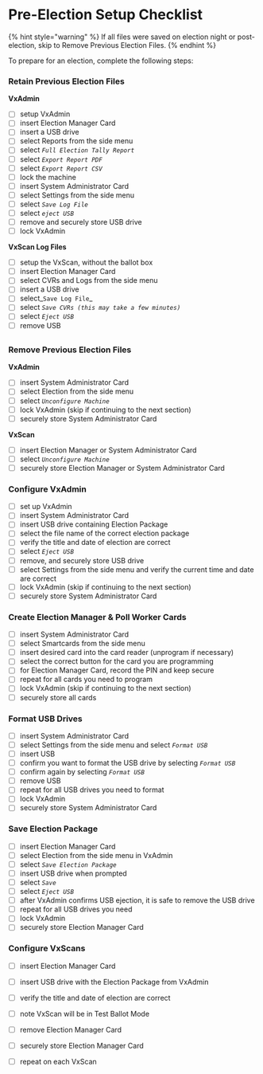 # Pre-Election Setup Checklist

{% hint style="warning" %}
If all files were saved on election night or post-election, skip to Remove Previous Election Files.
{% endhint %}

To prepare for an election, complete the following steps:

### Retain Previous Election Files

&#x20; **VxAdmin**

* [ ] setup VxAdmin
* [ ] insert Election Manager Card
* [ ] insert a USB drive
* [ ] select Reports from the side menu&#x20;
* [ ] select _`Full Election Tally Report`_
* [ ] select _`Export Report PDF`_
* [ ] select _`Export Report CSV`_
* [ ] lock the machine
* [ ] insert System Administrator Card
* [ ] select Settings from the side menu&#x20;
* [ ] select _`Save Log File`_
* [ ] select _`eject USB`_
* [ ] remove and securely store USB drive
* [ ] lock VxAdmin

&#x20;  **VxScan Log Files**

* [ ] setup the VxScan, without the ballot box
* [ ] insert Election Manager Card
* [ ] select CVRs and Logs from the side menu
* [ ] insert a USB drive
* [ ] select_`Save Log File`_
* [ ] select _`Save CVRs (this may take a few minutes)`_
* [ ] select _`Eject USB`_
* [ ] remove USB

##

### **Remove Previous Election Files**

&#x20;  **VxAdmin**

* [ ] insert System Administrator Card
* [ ] select Election from the side menu
* [ ] select _`Unconfigure Machine`_
* [ ] lock VxAdmin (skip if continuing to the next section)
* [ ] securely store System Administrator Card

&#x20;  **VxScan**

* [ ] insert Election Manager or System Administrator Card
* [ ] select _`Unconfigure Machine`_
* [ ] securely store Election Manager or System Administrator Card

### Configure VxAdmin

* [ ] set up VxAdmin
* [ ] insert System Administrator Card
* [ ] insert USB drive containing Election Package
* [ ] select the file name of the correct election package
* [ ] verify the title and date of election are correct
* [ ] select _`Eject USB`_
* [ ] remove, and securely store USB drive
* [ ] select Settings from the side menu and verify the current time and date are correct&#x20;
* [ ] lock VxAdmin (skip if continuing to the next section)
* [ ] securely store System Administrator Card

### Create Election Manager & Poll Worker Cards

* [ ] insert System Administrator Card
* [ ] select Smartcards from the side menu
* [ ] insert desired card into the card reader (unprogram if necessary)
* [ ] select the correct button for the card you are programming
* [ ] for Election Manager Card, record the PIN and keep secure&#x20;
* [ ] repeat for all cards you need to program
* [ ] lock VxAdmin (skip if continuing to the next section)
* [ ] securely store all cards

### Format USB Drives

* [ ] insert System Administrator Card
* [ ] select Settings from the side menu and select _`Format USB`_
* [ ] insert USB
* [ ] confirm you want to format the USB drive by selecting _`Format USB`_
* [ ] confirm again by selecting _`Format USB`_
* [ ] remove USB
* [ ] repeat for all USB drives you need to format
* [ ] lock VxAdmin
* [ ] securely store System Administrator Card

### Save Election Package

* [ ] insert Election Manager Card
* [ ] select Election from the side menu in VxAdmin
* [ ] select _`Save Election Package`_&#x20;
* [ ] insert USB drive when prompted
* [ ] select _`Save`_
* [ ] select _`Eject USB`_
* [ ] after VxAdmin confirms USB ejection, it is safe to remove the USB drive
* [ ] repeat for all USB drives you need
* [ ] lock VxAdmin
* [ ] securely store Election Manager Card

### Configure VxScans

* [ ] insert Election Manager Card
* [ ] insert USB drive with the Election Package from VxAdmin
* [ ] verify the title and date of election are correct
* [ ] note VxScan will be in Test Ballot Mode
* [ ] remove Election Manager Card
* [ ] securely store Election Manager Card
* [ ] repeat on each VxScan

